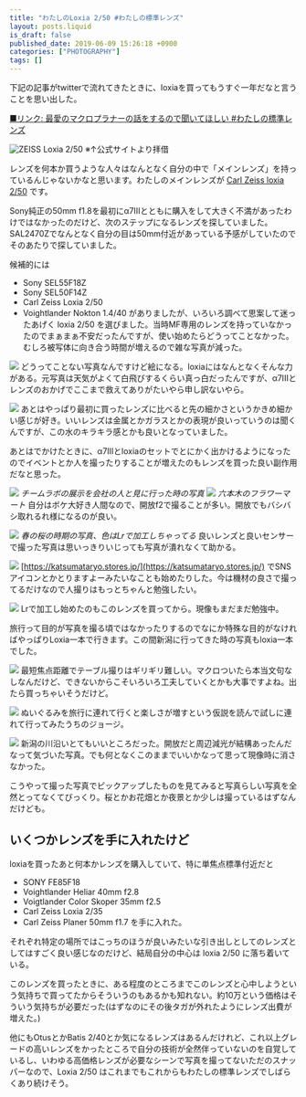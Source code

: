 ```yaml
---
title: "わたしのLoxia 2/50 #わたしの標準レンズ"
layout: posts.liquid
is_draft: false
published_date: 2019-06-09 15:26:18 +0900
categories: ["PHOTOGRAPHY"]
tags: []
---
```


下記の記事がtwitterで流れてきたときに、loxiaを買ってもうすぐ一年だなと言うことを思い出した。

[■リンク: 最愛のマクロプラナーの話をするので聞いてほしい #わたしの標準レンズ](https://kotoba-box.com/my-best-makro-planar)

![ZEISS Loxia 2/50](https://www.zeiss.co.jp/camera-lenses/photography/products/loxia-lenses/loxia-250/j/m/featureslider/featureslideritem_627781652/image.mobile.980.jpg/1517223425129.jpg/zeiss-loxia-250-product-04.jpg)
※↑公式サイトより拝借

レンズを何本か買うような人々はなんとなく自分の中で「メインレンズ」を持っているんじゃないかなと思います。わたしのメインレンズが [Carl Zeiss loxia 2/50](https://www.zeiss.co.jp/camera-lenses/photography/products/loxia-lenses/loxia-250.html) です。

Sony純正の50mm f1.8を最初にα7IIIとともに購入をして大きく不満があったわけではなかったのだけど、次のステップになるレンズを探していました。SAL2470Zでなんとなく自分の目は50mm付近があっている予感がしていたのでそのあたりで探していました。

候補的には

- Sony SEL55F18Z
- Sony SEL50F14Z
- Carl Zeiss Loxia 2/50
- Voightlander Nokton 1.4/40
がありましたが、いろいろ調べて思案して迷ったあげく loxia 2/50 を選びました。当時MF専用のレンズを持っていなかったのでまぁまぁ不安だったんですが、使い始めたらどうってことなかった。むしろ被写体に向き合う時間が増えるので雑な写真が減った。

![](/public/images/2019/06/DSC04795-1024x683.jpg)
どうってことない写真なんですけど絵になる。loxiaにはなんとなくそんな力がある。元写真は天気がよくて白飛びするくらい真っ白だったんですが、α7IIIとレンズのおかげでここまで救えてありがたいやら申し訳ないやら。

![](/public/images/2019/06/DSC02168-1024x683.jpg)
あとはやっぱり最初に買ったレンズに比べると先の細かさというかきめ細かい感じが好き。いいレンズは金属とかガラスとかの表現が良いっていうのは聞くんですが、この水のキラキラ感とかも良いとなっていました。

あとはでかけたときに、α7IIIとloxiaのセットでとにかく出かけるようになったのでイベントとか人を撮ったりすることが増えたのもレンズを買った良い副作用だなと思った。

![](/public/images/2019/06/DSC03253-1024x683.jpg)
_チームラボの展示を会社の人と見に行った時の写真_
![](/public/images/2019/06/DSC03685-1024x683.jpg)
_六本木のフラワーマート_
自分はボケ大好き人間なので、開放f2で撮ることが多い。開放でもバシバシ取れるれ様になるのが良い。

![](/public/images/2019/06/DSC05758-1024x683.jpg)
_春の桜の時期の写真、色はLrで加工しちゃってる_
良いレンズと良いセンサーで撮った写真は思いっきりいじっても写真が潰れなくて助かる。

![](/public/images/2019/06/DSC05880-1-683x1024.jpg)
[https://katsumataryo.stores.jp/](https://katsumataryo.stores.jp/) でSNSアイコンとかとりますよーみたいなことも始めたりした。今は機材の良さで撮ってるだけなので人撮りはもっとちゃんと勉強したい。

![](/public/images/2019/06/DSC06721-683x1024.jpg)
Lrで加工し始めたのもこのレンズを買ってから。現像もまだまだ勉強中。

旅行って目的が写真を撮る頃ではなかったりするのでなにか特殊な目的がなければやっぱりLoxia一本で行きます。この間新潟に行ってきた時の写真もloxia一本でした。

![](/public/images/2019/06/DSC06653-1024x683.jpg)
最短焦点距離でテーブル撮りはギリギリ難しい。マクロついたら本当文句なしなんだけど、できないからこそいろいろ工夫していくとかも大事ですよね。出たら買っちゃいそうだけど。

![](/public/images/2019/06/DSC06687-1024x683.jpg)
ぬいぐるみを旅行に連れて行くと楽しさが増すという仮説を読んで試しに連れて行ってみたうちのジョージ。

![](/public/images/2019/06/DSC06564-1024x683.jpg)
新潟の川沿いとてもいいところだった。開放だと周辺減光が結構あったんだなって気づいた写真。でも何となくこのままでいいかなって思って現像時に消さなかった。

こうやって撮った写真でピックアップしたものを見てみると写真らしい写真を全然とってなくてびっくり。桜とかお花畑とか夜景とか少しは撮っているはずなんだけども。

## いくつかレンズを手に入れたけど
loxiaを買ったあと何本かレンズを購入していて、特に単焦点標準付近だと

- SONY FE85F18
- Voightlander Heliar 40mm f2.8
- Voigtlander Color Skoper 35mm f2.5
- Carl Zeiss Loxia 2/35
- Carl Zeiss Planer 50mm f1.7
を手に入れた。

それぞれ特定の場所ではこっちのほうが良いみたいな引き出しとしてのレンズとしてはすごく良い感じなのだけど、結局自分の中心は loxia 2/50 に落ち着いている。

このレンズを買ったときに、ある程度のところまでこのレンズと心中しようという気持ちで買ってたからそういうのもあるかも知れない。約10万という価格はそういう気持ちが必要だった(はずなのにその後タガが外れたようにレンズ出費が増えた。)

他にもOtusとかBatis 2/40とか気になるレンズはあるんだけれど、これ以上グレードの高いレンズをかったところで自分の技術が全然伴っていないのを自覚しているし、いわゆる高価格レンズが必要なシーンで写真を撮ってないただのスナッパーなので、Loxia 2/50 はこれまでもこれからもわたしの標準レンズでしばらくあり続けそう。


